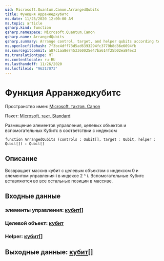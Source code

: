 ```yaml
---
uid: Microsoft.Quantum.Canon.ArrangedQubits
title: Функция Арранжедкубитс
ms.date: 11/25/2020 12:00:00 AM
ms.topic: article
qsharp.kind: function
qsharp.namespace: Microsoft.Quantum.Canon
qsharp.name: ArrangedQubits
qsharp.summary: Arrange control, target, and helper qubits according to an index
ms.openlocfilehash: 7f3bc4dff73d5ad6393294fc3770b8d36e6094fb
ms.sourcegitcommit: a87c1aa8e7453360025e47ba614f25b02ea84ec3
ms.translationtype: MT
ms.contentlocale: ru-RU
ms.lasthandoff: 11/26/2020
ms.locfileid: "96217073"
---
```

# <a name="arrangedqubits-function"></a>Функция Арранжедкубитс

Пространство имен: [Microsoft. тактов. Canon](xref:Microsoft.Quantum.Canon)

Пакет: [Microsoft. такт. Standard](https://nuget.org/packages/Microsoft.Quantum.Standard)


Размещение элементов управления, целевых объектов и вспомогательных Кубитс в соответствии с индексом

```qsharp
function ArrangedQubits (controls : Qubit[], target : Qubit, helper : Qubit[]) : Qubit[]
```


## <a name="description"></a>Описание

Возвращает массив кубит с целевым объектом с индексом 0 и элементом управления i в индексе 2 ^ i.  Вспомогательные Кубитс вставляются во все остальные позиции в массиве.

## <a name="input"></a>Входные данные

### <a name="controls--qubit"></a>элементы управления: [кубит](xref:microsoft.quantum.lang-ref.qubit)[]




### <a name="target--qubit"></a>Целевой объект: [кубит](xref:microsoft.quantum.lang-ref.qubit)




### <a name="helper--qubit"></a>Helper: [кубит](xref:microsoft.quantum.lang-ref.qubit)[]





## <a name="output--qubit"></a>Выходные данные: [кубит](xref:microsoft.quantum.lang-ref.qubit)[]

